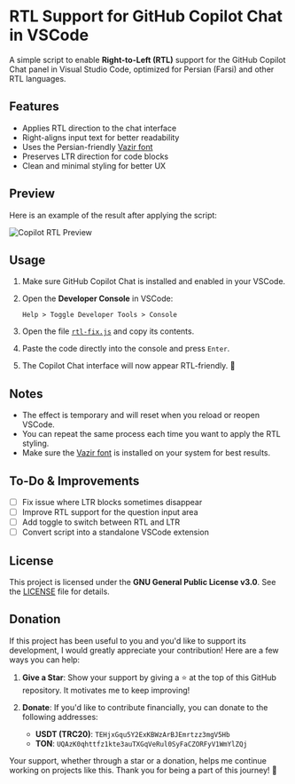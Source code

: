# RTL Support for GitHub Copilot Chat in VSCode

A simple script to enable **Right-to-Left (RTL)** support for the GitHub Copilot Chat panel in Visual Studio Code, optimized for Persian (Farsi) and other RTL languages.

## Features

- Applies RTL direction to the chat interface
- Right-aligns input text for better readability
- Uses the Persian-friendly [Vazir font](https://github.com/rastikerdar/vazir-font)
- Preserves LTR direction for code blocks
- Clean and minimal styling for better UX

## Preview

Here is an example of the result after applying the script:

![Copilot RTL Preview](https://github.com/user-attachments/assets/076a7941-13c5-4f01-a4f1-2b8225c9673f)

## Usage

1. Make sure GitHub Copilot Chat is installed and enabled in your VSCode.

2. Open the **Developer Console** in VSCode:

   ```
   Help > Toggle Developer Tools > Console
   ```

3. Open the file [`rtl-fix.js`](./rtl-fix.js) and copy its contents.

4. Paste the code directly into the console and press `Enter`.

5. The Copilot Chat interface will now appear RTL-friendly. 🎉

## Notes

- The effect is temporary and will reset when you reload or reopen VSCode.
- You can repeat the same process each time you want to apply the RTL styling.
- Make sure the [Vazir font](https://github.com/rastikerdar/vazir-font) is installed on your system for best results.

## To-Do & Improvements

- [ ] Fix issue where LTR blocks sometimes disappear
- [ ] Improve RTL support for the question input area
- [ ] Add toggle to switch between RTL and LTR
- [ ] Convert script into a standalone VSCode extension

## License

This project is licensed under the **GNU General Public License v3.0**. See the [LICENSE](./LICENSE) file for details.

## Donation
If this project has been useful to you and you'd like to support its development, I would greatly appreciate your contribution! Here are a few ways you can help:

1. **Give a Star**: Show your support by giving a ⭐ at the top of this GitHub repository. It motivates me to keep improving!
2. **Donate**: If you'd like to contribute financially, you can donate to the following addresses:

   - **USDT (TRC20)**: `TEHjxGqu5Y2ExKBWzArBJEmrtzz3mgV5Hb`
   - **TON**: `UQAzK0qhttfz1kte3auTXGqVeRul0SyFaCZORFyV1WmYlZQj`

Your support, whether through a star or a donation, helps me continue working on projects like this. Thank you for being a part of this journey! 🚀

